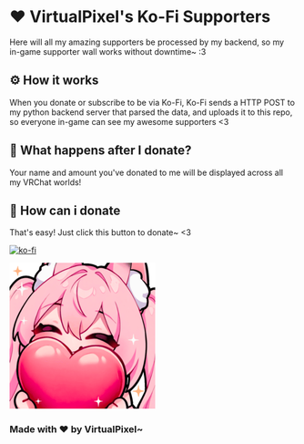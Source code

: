 # ❤️ VirtualPixel's Ko-Fi Supporters
Here will all my amazing supporters be processed by my backend, so my in-game supporter wall works without downtime~ :3

## ⚙️ How it works
When you donate or subscribe to be via Ko-Fi, Ko-Fi sends a HTTP POST to my python backend server that parsed the data, and uploads it to this repo, so everyone in-game can see my awesome supporters <3

## 🤔 What happens after I donate?
Your name and amount you've donated to me will be displayed across all my VRChat worlds!

## 🤑 How can i donate
That's easy! Just click this button to donate~ <3

[![ko-fi](https://ko-fi.com/img/githubbutton_sm.svg)](https://ko-fi.com/X8X6112L7X)


![alt text](https://raw.githubusercontent.com/VirtualPixelUwU/Ko-Fi-Supporters/refs/heads/main/Pixel_Love.png)

### Made with ❤️ by VirtualPixel~
